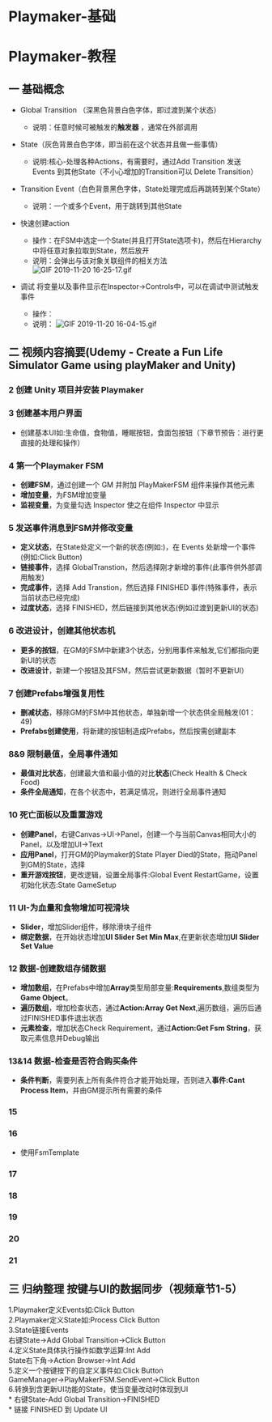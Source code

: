 # Playmaker-基础
# Playmaker-教程
## 一 基础概念  
* Global Transition （深黑色背景白色字体，即过渡到某个状态）   
    * 说明：任意时候可被触发的**触发器** ，通常在外部调用  

* State（灰色背景白色字体，即当前在这个状态并且做一些事情）  
    * 说明:核心-处理各种Actions，有需要时，通过Add Transition 发送 Events 到其他State（不小心增加的Transition可以 Delete Transition）  

* Transition Event（白色背景黑色字体，State处理完成后再跳转到某个State）   
    * 说明：一个或多个Event，用于跳转到其他State  

* 快速创建action   
    * 操作：在FSM中选定一个State(并且打开State选项卡)，然后在Hierarchy中将任意对象拉取到State，然后放开  
    * 说明：会弹出与该对象关联组件的相关方法  
    ![GIF 2019-11-20 16-25-17.gif](https://i.loli.net/2019/11/20/67eQ1Oz4NAbhWIH.gif)  

* 调试 将变量以及事件显示在Inspector->Controls中，可以在调试中测试触发事件  
    * 操作：
    * 说明：
    ![GIF 2019-11-20 16-04-15.gif](https://i.loli.net/2019/11/20/qXM2Ybj1twJS46z.gif)  

## 二 视频内容摘要(Udemy - Create a Fun Life Simulator Game using playMaker and Unity)
### 2 创建 Unity 项目并安装 Playmaker  
### 3 创建基本用户界面  
* 创建基本UI如:生命值，食物值，睡眠按钮，食面包按钮（下章节预告：进行更直接的处理和操作）  
### 4 第一个Playmaker FSM
* **创建FSM**，通过创建一个 GM 并附加 PlayMakerFSM 组件来操作其他元素  
* **增加变量**，为FSM增加变量  
* **监视变量**，为变量勾选 Inspector 使之在组件 Inspector 中显示  
### 5 发送事件消息到FSM并修改变量   
* **定义状态**，在State处定义一个新的状态(例如:)，在 Events 处新增一个事件(例如:Click Button)   
* **链接事件**，选择 GlobalTranstion，然后选择刚才新增的事件(此事件供外部调用触发)   
* **完成事件**，选择 Add Transtion，然后选择 FINISHED 事件(特殊事件，表示当前状态已经完成)   
* **过度状态**，选择 FINISHED，然后链接到其他状态(例如过渡到更新UI的状态)    
### 6 改进设计，创建其他状态机
* **更多的按钮**，在GM的FSM中新建3个状态，分别用事件来触发,它们都指向更新UI的状态
* **改进设计**，新建一个按钮及其FSM，然后尝试更新数据（暂时不更新UI）
### 7 创建Prefabs增强复用性
* **删减状态**，移除GM的FSM中其他状态，单独新增一个状态供全局触发(01：49)  
* **Prefabs创建使用**，将新建的按钮制造成Prefabs，然后按需创建副本
### 8&9 限制最值，全局事件通知
* **最值对比状态**，创建最大值和最小值的对比**状态**(Check Health & Check Food)
* **条件全局通知**，在各个状态中，若满足情况，则进行全局事件通知
### 10 死亡面板以及重置游戏   
* **创建Panel**，右键Canvas->UI->Panel，创建一个与当前Canvas相同大小的Panel，以及增加UI->Text
* **应用Panel**，打开GM的Playmaker的State Player Died的State，拖动Panel到GM的State，选择
* **重开游戏按钮**，更改逻辑，设置全局事件:Global Event RestartGame，设置初始化状态:State GameSetup
### 11 UI-为血量和食物增加可视滑块
* **Slider**，增加Slider组件，移除滑块子组件
* **绑定数据**，在开始状态增加**UI Slider Set Min Max**,在更新状态增加**UI Slider Set Value**  
### 12 数据-创建数组存储数据
* **增加数组**，在Prefabs中增加**Array**类型局部变量:**Requirements**,数组类型为**Game Object**。
* **遍历数组**，增加检查状态，通过**Action:Array Get Next**,遍历数组，遍历后通过FINISHED事件退出状态
* **元素检查**，增加状态Check Requirement，通过**Action:Get Fsm String**，获取元素信息并Debug输出

### 13&14 数据-检查是否符合购买条件 
* **条件判断**，需要列表上所有条件符合才能开始处理，否则进入**事件:Cant Process Item**，并由GM提示所有需要的条件

### 15 

### 16 
* 使用FsmTemplate
### 17 
### 18 
### 19 
### 20 
### 21 

##  三 归纳整理 按键与UI的数据同步（视频章节1-5）
1.Playmaker定义Events如:Click Button  
2.Playmaker定义State如:Process Click Button  
3.State链接Events  
    右键State->Add Global Transition->Click Button  
4.定义State具体执行操作如数学运算:Int Add  
    State右下角->Action Browser->Int Add  
5.定义一个按键按下的自定义事件如:Click Button  
    GameManager->PlayMakerFSM.SendEvent->Click Button  
6.转换到含更新UI功能的State，使当变量改动时体现到UI  
    * 右键State-Add Global Transition->FINISHED  
    * 链接 FINISHED 到 Update UI  
